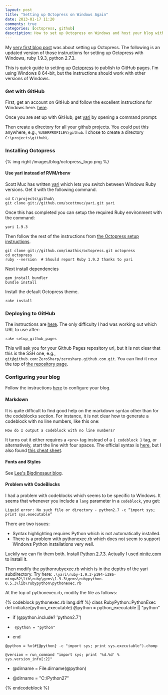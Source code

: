 ```yaml
---
layout: post
title: "Setting up Octopress on Windows Again"
date: 2013-01-17 11:20
comments: true
categories: [octopress, github]
description: How to set up Octopress on Windows and host your blog with GitHub.
---
```


My [very first blog post](setting-up-octopress-on-windows) was about setting up Octopress. The following is an updated version of those instructions for setting up Octopress with Windows, ruby 1.9.3, python 2.7.3.

This is quick guide to setting up [Octopress](http://octopress.org/) to publish to GitHub pages. I'm using Windows 8 64-bit, but the instructions should work with other versions of Windows.

### Get with GitHub ###

First, get an account on GitHub and follow the excellent instructions for Windows here.  [here](http://help.github.com/win-set-up-git/).

Once you are set up with GitHub, get [yari](https://github.com/scottmuc/yari) by opening a command prompt:

Then create a directory for all your github projects.  You could put this anywhere, e.g., `%USERPROFILE%\github`.  I chose to create a directory `C:\projects\github\`.

### Installing Octopress ###

{% img right /images/blog/octopress_logo.png %} 

#### Use yari instead of RVM/rbenv ####

Scott Muc has written [yari](https://github.com/scottmuc/yari) which lets you switch between Windows Ruby versions.  Get it with the following command.

    cd C:\projects\github\
    git clone git://github.com/scottmuc/yari.git yari

Once this has completed you can setup the required Ruby environment with the command:

    yari 1.9.3

Then follow the rest of the instructions from [the Octopress setup instructions](http://octopress.org/docs/setup/).

    git clone git://github.com/imathis/octopress.git octopress
    cd octopress
    ruby --version  # Should report Ruby 1.9.2 thanks to yari

Next install dependencies

    gem install bundler
    bundle install

Install the default Octopress theme.

    rake install

### Deploying to GitHub ###

The instructions are [here](http://octopress.org/docs/deploying/github/).  The only difficulty I had was working out which URL to use after:

    rake setup_github_pages

This will ask you for your Github Pages repository url, but it is not clear that this is the SSH one, e.g., `git@github.com:ZeroSharp/zerosharp.github.com.git`.  You can find it near the top of [the repository page](https://github.com/ZeroSharp/zerosharp.github.com).

### Configuring your blog ###

Follow the instructions [here](http://octopress.org/docs/configuring/) to configure your blog.

#### Markdown ####
It is quite difficult to find good help on the markdown syntax other than for the codeblocks section.  For instance, it is not clear how to generate a codeblock with no line numbers, like this one:

    How do I output a codeblock with no line numbers?

It turns out it either requires a `<pre>` tag instead of a `{ codeblock }` tag, or alternatively, start the line with four spaces.  The official syntax is [here](http://daringfireball.net/projects/markdown/syntax), but I also found [this cheat sheet](http://warpedvisions.org/projects/markdown-cheat-sheet/).

#### Fonts and Styles ####
See [Lee's Bigdinosaur blog](http://blog.bigdinosaur.org/changing-octopresss-header/).

#### Problem with CodeBlocks ####
I had a problem with codeblocks which seems to be specific to Windows.  It seems that whenever you include a `lang` parameter in a `codeblock`, you get:

    Liquid error: No such file or directory - python2.7 -c “import sys; print sys.executable”

There are two issues:

 * Syntax highlighting requires Python which is not automatically installed.
 * There is a problem with pythonexec.rb which does not seem to support Windows Python installations very well.

Luckily we can fix them both.  Install [Python 2.7.3](http://www.python.org/getit/releases/2.7.3/).  Actually I used [ninite.com](http://ninite.com/) to install it.

Then modify the pythonrubyexec.rb which is in the depths of the yari subdirectory.  Try here: `.\yari\ruby-1.9.3-p194-i386-mingw32\lib\ruby\gems\1.9.3\gems\rubypython-0.5.3\lib\rubypython\pythonexec.rb`

At the top of pythonexec.rb, modify the file as follows:

{% codeblock pythonexec.rb lang:diff %}
class RubyPython::PythonExec
  def initialize(python_executable)
    @python = python_executable || "python"

+    if (@python.include? 'python2.7')
+      @python = "python"
+    end

    @python = %x(#{@python} -c "import sys; print sys.executable").chomp

    @version = run_command "import sys; print '%d.%d' % sys.version_info[:2]"

-    @dirname = File.dirname(@python)
+    @dirname = "C:/Python27"

{% endcodeblock %}
